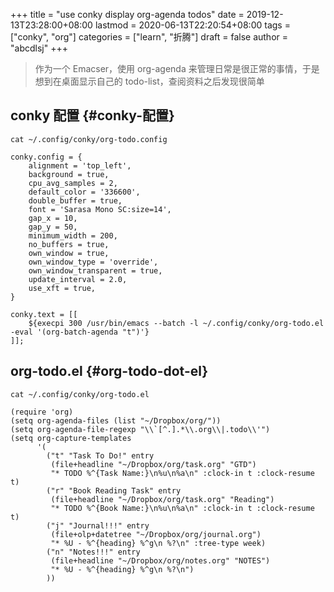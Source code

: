 +++
title = "use conky display org-agenda todos"
date = 2019-12-13T23:28:00+08:00
lastmod = 2020-06-13T22:20:54+08:00
tags = ["conky", "org"]
categories = ["learn", "折腾"]
draft = false
author = "abcdlsj"
+++

> 作为一个 Emacser，使用 org-agenda 来管理日常是很正常的事情，于是想到在桌面显示自己的 todo-list，查阅资料之后发现很简单

<!--more-->


## conky 配置 {#conky-配置}

```shell
cat ~/.config/conky/org-todo.config
```

```text
conky.config = {
    alignment = 'top_left',
    background = true,
    cpu_avg_samples = 2,
    default_color = '336600',
    double_buffer = true,
    font = 'Sarasa Mono SC:size=14',
    gap_x = 10,
    gap_y = 50,
    minimum_width = 200,
    no_buffers = true,
    own_window = true,
    own_window_type = 'override',
    own_window_transparent = true,
    update_interval = 2.0,
    use_xft = true,
}

conky.text = [[
    ${execpi 300 /usr/bin/emacs --batch -l ~/.config/conky/org-todo.el -eval '(org-batch-agenda "t")'}
]];
```


## org-todo.el {#org-todo-dot-el}

```shell
cat ~/.config/conky/org-todo.el
```

```text
(require 'org)
(setq org-agenda-files (list "~/Dropbox/org/"))
(setq org-agenda-file-regexp "\\`[^.].*\\.org\\|.todo\\'")
(setq org-capture-templates
      '(
        ("t" "Task To Do!" entry
         (file+headline "~/Dropbox/org/task.org" "GTD")
         "* TODO %^{Task Name:}\n%u\n%a\n" :clock-in t :clock-resume t)
        ("r" "Book Reading Task" entry
         (file+headline "~/Dropbox/org/task.org" "Reading")
         "* TODO %^{Book Name:}\n%u\n%a\n" :clock-in t :clock-resume t)
        ("j" "Journal!!!" entry
         (file+olp+datetree "~/Dropbox/org/journal.org")
         "* %U - %^{heading} %^g\n %?\n" :tree-type week)
        ("n" "Notes!!!" entry
         (file+headline "~/Dropbox/org/notes.org" "NOTES")
         "* %U - %^{heading} %^g\n %?\n")
        ))
```

